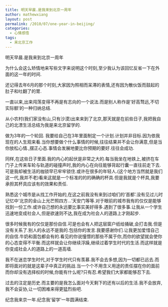 ```yaml
---
title: 明天早晨.是我来到北京一周年
author: mathewxiang
layout: post
permalink: /2010/07/one-year-in-beijing/
categories:
  - 心情感悟
tags:
  - 来北京工作
---
```

明天早晨.是我来到北京一周年

为什么会这么矫情地来写些文字来说明这个时刻,至少我认为该回忆反省一下在外面的这一年的时间.

还记得去年6月的那个时刻,大家因为照相而呆滞的表情,还有因为散伙饭而鼓起的肚子和吐翻了的胃.

一直以来,出来闯荡变得不再是有志向的一个说法.而是别人称作是’好高骛远,不切实际额’的一种归纳总结.

从小农村(我们家没有山,只有沙漠)出来来到了北京,那天就是在前些日子,我把我自己的北漂生活总结为我是来北京留学的.

做为3年的一个轮回. 我要给自己在3年里面制定一个计划.计划并非目标.因为依我现在的人生观来看.当你想要做个什么事情的时候,往往结果并不会让你满意,但是当你放松心情.,摆正心态.事情会发展地要比你预期的要好.往往会成功.

同样,在这些日子里面.我的内心的起伏是非常之大的.每当我坐在地铁上,被挤在车门子上传来车轮与轨道的碰撞声时,我的内心在向往能够背起行囊一直往前走下去.可是我却被生活的枷锁早已牢牢锁住.或许在很多的年轻人.(这个地方当然就是我们这一代,我并不老)看来这就是一个标准的的的确确的杯具.但是我就是个杯具,我要承担其杯具应该有的效果和责任.

熟悉这个城市是从找工作开始的,在这之前我没有来到过咱们的’首都’.没有见过儿时记忆中’北京的金山上光芒照四方…’天安门等等.对于眼前的城市我有的仅仅是能够找到一份工作.或许自己想的永远要比事实美好得多.遇到了很多事.让我从一个学生迅速地变成社会人,但是欲速则不达,我在成为社会人的道路上才刚起步.

很多时候我有的仅仅是那份自信.可是也会有人把这层窗户纸给捅破,会打击我.但是没有关系了.别人的永远不是我的.包括你的发言.我要感谢你们.让我更加爱惜自己的自信.牛奶和面包都会有的.看见的你说憧憬的那些不属于你,而你的欲望就会使你的心态变得不平衡.而这样就会让你继续浮躁,继续过着学生时代的生活.而这样就是你变成社会人的道路上的一道高墙.

我不在迷恋学生时代,对于学生时代只有羡慕.我不会去多想,因为一切都已远去.而即将面对的就是这辈子中真正的挑战.当一个个不用含义用途的责任摆在你的面前而你却没有选择权的时候,你能有什么呢?只有忍.希望我们大家都能够忍下去.

过去的注定是历史.而主要的是我怎么面对今天剩下的还有以后的生活.我不会放弃,我不会妥协,让一切困难来得更猛烈些吧.

纪念我来京一年.纪念我’留学’一年圆满结束.